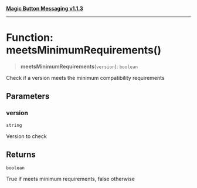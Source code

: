 [**Magic Button Messaging v1.1.3**](../README.md)

***

# Function: meetsMinimumRequirements()

> **meetsMinimumRequirements**(`version`): `boolean`

Check if a version meets the minimum compatibility requirements

## Parameters

### version

`string`

Version to check

## Returns

`boolean`

True if meets minimum requirements, false otherwise

